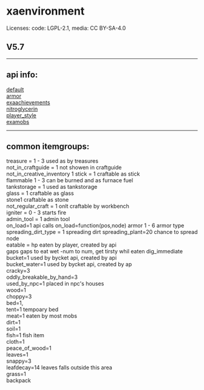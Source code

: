 # xaenvironment

Licenses: code: LGPL-2.1, media: CC BY-SA-4.0

## V5.7

---

## api info:


[default](mods/default/default%20api.txt)  
[armor](mods/armor/api%20info.txt)  
[exaachievements ](mods/exaachievements/info.txt)  
[nitroglycerin](mods/nitroglycerin/api.lua)  
[player_style](mods/player_style/info.txt)  
[examobs](mods/examobs/api%20info.txt)  

---

## common itemgroups:
treasure = 1 - 3         used as by treasures  
not_in_craftguide = 1    not showen in craftguide  
not_in_creative_inventory 1
stick = 1                craftable as stick  
flammable 1 - 3          can be burned and as furnace fuel  
tankstorage = 1          used as tankstorage  
glass = 1                craftable as glass  
stone1                   craftable as stone  
not_regular_craft = 1    onlt craftable by workbench  
igniter = 0 - 3          starts fire  
admin_tool = 1           admin tool  
on_load=1                api calls on_load=function(pos,node)
armor 1 - 6              armor type
spreading_dirt_type = 1  spreading dirt
spreading_plant=20        chance to spread node  
eatable = hp              eaten by player, created by api  
gaps                      gaps to eat
wet                       -num to num, get tirsty whil eaten 
dig_immediate  
bucket=1                  used by bycket api, created by api   
bucket_water=1            used by bycket api, created by ap  
cracky=3  
oddly_breakable_by_hand=3  
used_by_npc=1             placed in npc's houses  
wood=1  
choppy=3  
bed=1,  
tent=1                    tempoary bed  
meat=1                    eaten by most mobs  
dirt=1  
soil=1  
fish=1                    fish item  
cloth=1  
peace_of_wood=1  
leaves=1  
snappy=3  
leafdecay=14              leaves falls outside this area  
grass=1  
backpack  
